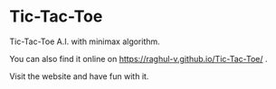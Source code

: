 # Tic-Tac-Toe

Tic-Tac-Toe A.I. with minimax algorithm.

You can also find it online on https://raghul-v.github.io/Tic-Tac-Toe/ .

Visit the website and have fun with it.
